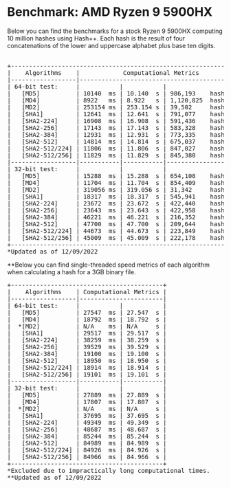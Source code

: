 <h1>Benchmark: AMD Ryzen 9 5900HX</h1>
Below you can find the benchmarks for a stock Ryzen 9 5900HX computing 10 million hashes using Hash++. Each hash is the result of four concatenations of the lower and uppercase alphabet plus base ten digits.
<br><br>

<pre>
+----------------------------------------------------------------+
|    Algorithms    |            Computational Metrics            |
|------------------|---------------------------------------------|
| 64-bit test:     |           |           |                     |
|   [MD5]          | 10140  ms | 10.140  s | 986,193    hashes/s |
|   [MD4]          | 8922   ms | 8.922   s | 1,120,825  hashes/s |
|   [MD2]          | 253154 ms | 253.154 s | 39,502     hashes/s | 
|   [SHA1]         | 12641  ms | 12.641  s | 791,077    hashes/s |
|   [SHA2-224]     | 16908  ms | 16.908  s | 591,436    hashes/s |
|   [SHA2-256]     | 17143  ms | 17.143  s | 583,328    hashes/s |
|   [SHA2-384]     | 12931  ms | 12.931  s | 773,335    hashes/s |
|   [SHA2-512]     | 14814  ms | 14.814  s | 675,037    hashes/s |
|   [SHA2-512/224] | 11806  ms | 11.806  s | 847,027    hashes/s |
|   [SHA2-512/256] | 11829  ms | 11.829  s | 845,380    hashes/s |
|------------------|-----------|-----------|---------------------|
| 32-bit test:     |           |           |                     |
|   [MD5]          | 15288  ms | 15.288  s | 654,108    hashes/s |
|   [MD4]          | 11704  ms | 11.704  s | 854,409    hashes/s |
|   [MD2]          | 319056 ms | 319.056 s | 31,342     hashes/s |
|   [SHA1]         | 18317  ms | 18.317  s | 545,941    hashes/s |
|   [SHA2-224]     | 23672  ms | 23.672  s | 422,440    hashes/s |
|   [SHA2-256]     | 23643  ms | 23.643  s | 422,958    hashes/s |
|   [SHA2-384]     | 46221  ms | 46.221  s | 216,352    hashes/s |
|   [SHA2-512]     | 47700  ms | 47.700  s | 209,644    hashes/s |
|   [SHA2-512/224] | 44673  ms | 44.673  s | 223,849    hashes/s |
|   [SHA2-512/256] | 45009  ms | 45.009  s | 222,178    hashes/s |
+----------------------------------------------------------------+
*Updated as of 12/09/2022
</pre>

**Below you can find single-threaded speed metrics of each algorithm when calculating a hash for a 3GB binary file.

<pre>
+------------------------------------------+
|    Algorithms    | Computational Metrics |          
|------------------|-----------------------|
| 64-bit test:     |           |           |
|   [MD5]          | 27547  ms | 27.547  s |
|   [MD4]          | 18792  ms | 18.792  s |
|  *[MD2]          | N/A    ms | N/A     s | 
|   [SHA1]         | 29517  ms | 29.517  s |
|   [SHA2-224]     | 38259  ms | 38.259  s |
|   [SHA2-256]     | 39529  ms | 39.529  s |
|   [SHA2-384]     | 19100  ms | 19.100  s |
|   [SHA2-512]     | 18950  ms | 18.950  s |
|   [SHA2-512/224] | 18914  ms | 18.914  s |
|   [SHA2-512/256] | 19101  ms | 19.101  s |
|------------------|-----------|-----------|
| 32-bit test:     |           |           |
|   [MD5]          | 27889  ms | 27.889  s |
|   [MD4]          | 17807  ms | 17.807  s |
|  *[MD2]          | N/A    ms | N/A     s | 
|   [SHA1]         | 37695  ms | 37.695  s |
|   [SHA2-224]     | 49349  ms | 49.349  s |
|   [SHA2-256]     | 48687  ms | 48.687  s |
|   [SHA2-384]     | 85244  ms | 85.244  s |
|   [SHA2-512]     | 84989  ms | 84.989  s |
|   [SHA2-512/224] | 84926  ms | 84.926  s |
|   [SHA2-512/256] | 84966  ms | 84.966  s |
+------------------------------------------+
*Excluded due to impractically long computational times.
**Updated as of 12/09/2022
</pre>

